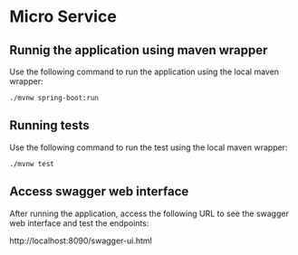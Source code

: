 # Micro Service

## Runnig the application using maven wrapper
Use the following command to run the application using the local maven wrapper:
```shell
./mvnw spring-boot:run
```

## Running tests
Use the following command to run the test using the local maven wrapper:
```shell
./mvnw test
```

## Access swagger web interface
After running the application, access the following URL to see the swagger web interface and test the endpoints:

http://localhost:8090/swagger-ui.html
